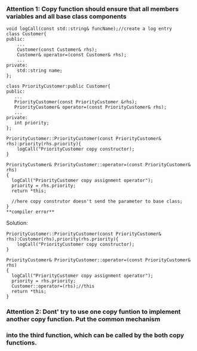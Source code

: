 ### Attention 1: Copy function should ensure that all members variables and all base class components
```
void logCall(const std::string& funcName);//create a log entry
class Customer{
public:
    ...
    Customer(const Customer& rhs);
    Customer& operator=(const Customer& rhs);
    ...
private:
    std::string name;
};
```

```
class PriorityCustomer:public Customer{
public:
   ...
   PriorityCustomer(const PriorityCustomer &rhs);
   PriorityCustomer& operator=(const PriorityCustomer& rhs);
   ...
private:
   int priority;
};

PriorityCustomer::PriorityCustomer(const PriorityCustomer& rhs):priority(rhs.priority){
    logCall("PriorityCustomer copy constructor);
}

PriorityCustomer& PriorityCustomer::operator=(const PriorityCustomer& rhs)
{
  logCall("PriorityCustomer copy assignment operator");
  priority = rhs.priority;
  return *this;
  
  //here copy construtor doesn't send the parameter to base class;
}
**compiler error**
```
Solution:

```
PriorityCustomer::PriorityCustomer(const PriorityCustomer& rhs):Customer(rhs),priority(rhs.priority){
    logCall("PriorityCustomer copy constructor);
}

PriorityCustomer& PriorityCustomer::operator=(const PriorityCustomer& rhs)
{
  logCall("PriorityCustomer copy assignment operator");
  priority = rhs.priority;
  Customer::operator=(rhs);//this 
  return *this;
}

```
### Attention 2: Dont' try to use one copy funtion to implement another copy function. Put the common mechanism 
### into the third function, which can be called by the both copy functions.

